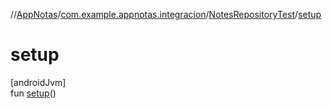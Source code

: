 //[AppNotas](../../../index.md)/[com.example.appnotas.integracion](../index.md)/[NotesRepositoryTest](index.md)/[setup](setup.md)

# setup

[androidJvm]\
fun [setup](setup.md)()
